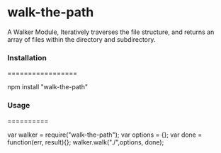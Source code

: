 walk-the-path
=============

A Walker Module, Iteratively traverses the file structure, and returns an array of files within the directory and subdirectory.

### Installation
=================

npm install "walk-the-path"

### Usage
==========

var walker = require("walk-the-path");
var options = {};
var done = function(err, result){};
walker.walk("./",options, done);